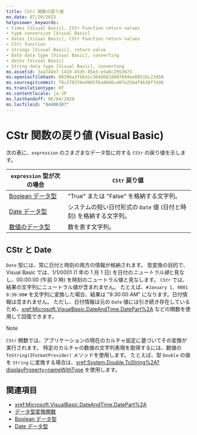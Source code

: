 ```yaml
---
title: CStr 関数の戻り値
ms.date: 07/20/2015
helpviewer_keywords:
- times [Visual Basic], CStr Function return values
- type conversion [Visual Basic]
- dates [Visual Basic], CStr Function return values
- CStr function
- strings [Visual Basic], return value
- Date data type [Visual Basic], converting
- dates [Visual Basic]
- String data type [Visual Basic], converting
ms.assetid: 3aa744e7-1419-45d5-85e3-e5abc2953673
ms.openlocfilehash: 6039ba3f6bd1c364db818807604ee0851bc23d50
ms.sourcegitcommit: f8c270376ed905f6a8896ce0fe25b4f4b38ff498
ms.translationtype: HT
ms.contentlocale: ja-JP
ms.lasthandoff: 06/04/2020
ms.locfileid: "84406387"
---
```

# <a name="return-values-for-the-cstr-function-visual-basic"></a>CStr 関数の戻り値 (Visual Basic)
次の表に、`expression` のさまざまなデータ型に対する `CStr` の戻り値を示します。  
  
|`expression` 型が次の場合|`CStr` 戻り値|  
|-----------------------------|--------------------|  
|[Boolean データ型](../data-types/boolean-data-type.md)|"True" または "False" を格納する文字列。|  
|[Date データ型](../data-types/date-data-type.md)|システムの短い日付形式の `Date` 値 (日付と時刻) を格納する文字列。|  
|[数値のデータ型](../../programming-guide/language-features/data-types/numeric-data-types.md)|数を表す文字列。|  
  
## <a name="cstr-and-date"></a>CStr と Date  
 `Date` 型には、常に日付と時刻の両方の情報が格納されます。 型変換の目的で、Visual Basic では、1/1/0001 (1 年の 1 月 1 日) を日付の*ニュートラル値*と見なし、00:00:00 (午前 0 時) を時刻のニュートラル値と見なします。 `CStr` では、結果の文字列にニュートラル値が含まれません。 たとえば、`#January 1, 0001 9:30:00#` を文字列に変換した場合、結果は "9:30:00 AM" になります。日付情報は含まれません。 ただし、日付情報は元の `Date` 値には引き続き存在しているため、<xref:Microsoft.VisualBasic.DateAndTime.DatePart%2A> などの関数を使用して回復できます。  
  
> [!NOTE]
> `CStr` 関数では、アプリケーションの現在のカルチャ設定に基づいてその変換が実行されます。 特定のカルチャの数値の文字列表現を取得するには、数値の `ToString(IFormatProvider)` メソッドを使用します。 たとえば、型 `Double` の値を `String` に変換する場合は、<xref:System.Double.ToString%2A?displayProperty=nameWithType> を使用します。  
  
## <a name="see-also"></a>関連項目

- <xref:Microsoft.VisualBasic.DateAndTime.DatePart%2A>
- [データ型変換関数](type-conversion-functions.md)
- [Boolean データ型](../data-types/boolean-data-type.md)
- [Date データ型](../data-types/date-data-type.md)
